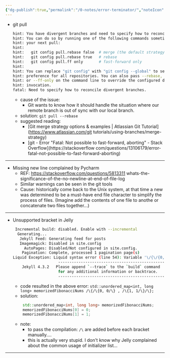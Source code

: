 ```yaml
---
{"dg-publish":true,"permalink":"/0-notes/error-terminator/","noteIcon":"","created":"2024-01-26T23:38:05.074+01:00","updated":"2024-01-26T23:40:08.520+01:00"}
---
```


- git pull

    ```bash
    hint: You have divergent branches and need to specify how to reconcile them.
    hint: You can do so by running one of the following commands sometime before
    hint: your next pull:
    hint: 
    hint:   git config pull.rebase false  # merge (the default strategy)
    hint:   git config pull.rebase true   # rebase
    hint:   git config pull.ff only       # fast-forward only
    hint: 
    hint: You can replace "git config" with "git config --global" to set a default
    hint: preference for all repositories. You can also pass --rebase, --no-rebase,
    hint: or --ff-only on the command line to override the configured default per
    hint: invocation.
    fatal: Need to specify how to reconcile divergent branches.
    ```

    - cause of the issue: 
        - Git wants to know how it should handle the situation where our remote branch is out of sync with our
        local branch.
    - solution: `git pull --rebase`
    - suggested reading: 
        - [Git merge strategy options & examples | Atlassian Git Tutorial](https://www.atlassian.com/git
        tutorials/using-branches/merge-strategy)
        - [git - Error "Fatal: Not possible to fast-forward, aborting" - Stack Overflow](https://stackoverflow
        com/questions/13106179/error-fatal-not-possible-to-fast-forward-aborting)

------------------------------------------------------------------------------------------------------------
- Missing new line complained by Pycharm
    - REF: https://stackoverflow.com/questions/5813311 whats-the-significance-of-the-no-newline-at-end-of-file-log
    - Similar warnings can be seen in the git tools
    - Cause: historically come back to the Unix system, at that time a new was determined to be a must-have
    end file character to simplify the process of files. (Imagine add the contents of one file to anothe or
    concatenate two files together...)


------------------------------------------------------------------------------------------------------------
- Unsupported bracket in Jelly
    ```bash
     Incremental build: disabled. Enable with --incremental
      Generating... 
       Jekyll Feed: Generating feed for posts
       Imagemagick: Disabled in site.config
         AutoPages: Disabled/Not configured in site.config.
        Pagination: Complete, processed 1 pagination page(s)
    Liquid Exception: Liquid syntax error (line 54): Variable '\/{\/{0, 0\/}' was not properly terminated with regexp: /\}\}/ in /home/runner/work/liquidhiter.github.io/liquidhiter.github.io/_posts/2023-06-24-coursera-algorithm-specialization-week2.md
                        ------------------------------------------------
        Jekyll 4.3.2   Please append `--trace` to the `build` command 
                        for any additional information or backtrace. 
                        ------------------------------------------------
    ```
    - code resulted in the above error: `std::unordered_map<int, long long> memorizedFibonacciNums /\{/\{0, 0/\} , /\{1, 1/\}/\};`
    - solution:
        ```c++
         std::unordered_map<int, long long> memorizedFibonacciNums;
         memorizedFibonacciNums[0] = 0;
         memorizedFibonacciNums[1] = 1;
        ```
    - note:
        - to pass the compilation: `/\` are added before each bracket manually.... 
        - this is actually very stupid. I don't know why Jelly complained about the common usage of initializer list...

------------------------------------------------------------------------------------------------------------